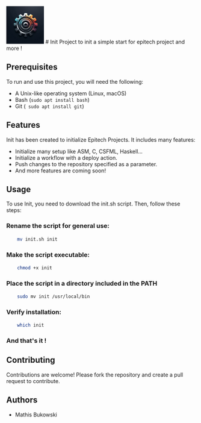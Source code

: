 <img src="logo.jpeg" alt="Init Logo" width="100px"/>
# Init
Project to init a simple start for epitech project and more !

## Prerequisites

To run and use this project, you will need the following:

- A Unix-like operating system (Linux, macOS)
- Bash (```sudo apt install bash```)
- Git (``` sudo apt install git```)

## Features

Init has been created to initialize Epitech Projects. It includes many features:

- Initialize many setup like ASM, C, CSFML, Haskell...
- Initialize a workflow with a deploy action.
- Push changes to the repository specified as a parameter.
- And more features are coming soon!

## Usage

To use Init, you need to download the init.sh script. Then, follow these steps:

### Rename the script for general use:
```bash
    mv init.sh init
```
### Make the script executable:
```bash
    chmod +x init
```
### Place the script in a directory included in the PATH
```bash
    sudo mv init /usr/local/bin
```
### Verify installation:
```bash
    which init
```

### And that's it !

## Contributing
Contributions are welcome! Please fork the repository and create a pull request to contribute.
## Authors

- Mathis Bukowski
